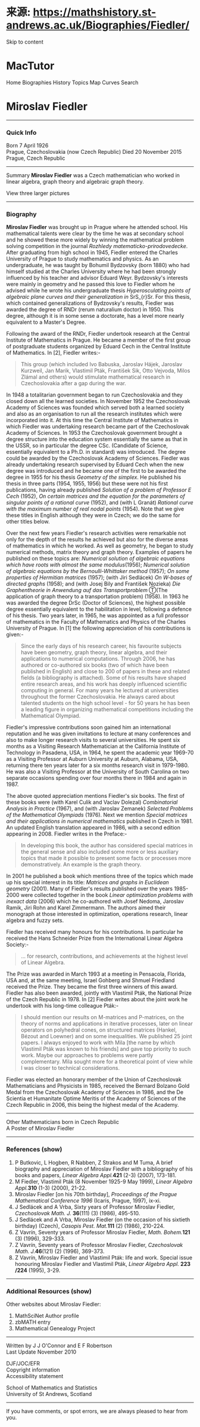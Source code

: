 # 来源: https://mathshistory.st-andrews.ac.uk/Biographies/Fiedler/

Skip to content

#  MacTutor 

Home Biographies History Topics Map Curves Search

# Miroslav Fiedler

* * *

### Quick Info

Born
     7 April 1926   
Prague, Czechoslovakia (now Czech Republic) 
Died
     20 November 2015   
Prague, Czech Republic 

* * *

Summary
    **Miroslav Fiedler** was a Czech mathematician who worked in linear algebra, graph theory and algebraic graph theory.

  
View three larger pictures

* * *

### Biography

**Miroslav Fiedler** was brought up in Prague where he attended school. His mathematical talents were clear by the time he was at secondary school and he showed these more widely by winning the mathematical problem solving competition in the journal _Rozhledy matematicko-prirodovedecke_. After graduating from high school in 1945, Fiedler entered the Charles University of Prague to study mathematics and physics. As an undergraduate, he was taught by Bohumil Bydzovsky (born 1880) who had himself studied at the Charles University where he had been strongly influenced by his teacher and advisor Eduard Weyr. Bydzovsky's interests were mainly in geometry and he passed this love to Fiedler whom he advised while he wrote his undergraduate thesis _Hyperosculating points of algebraic plane curves and their generalization in_ SrS_{r}Sr​. For this thesis, which contained generalizations of Bydzovsky's results, Fiedler was awarded the degree of RNDr (rerum naturalium doctor) in 1950. This degree, although it is in some sense a doctorate, has a level more nearly equivalent to a Master's Degree.   
  
Following the award of the RNDr, Fiedler undertook research at the Central Institute of Mathematics in Prague. He became a member of the first group of postgraduate students organized by Eduard Cech in the Central Institute of Mathematics. In [2], Fiedler writes:- 

> This group (which included Ivo Babuska, Jaroslav Hájek, Jaroslav Kurzweil, Jan Marik, Vlastimil Pták, František Sik, Otto Vejvoda, Milos Zlámal and others) would stimulate mathematical research in Czechoslovakia after a gap during the war.

In 1948 a totalitarian government began to run Czechoslovakia and they closed down all the learned societies. In November 1952 the Czechoslovak Academy of Sciences was founded which served both a learned society and also as an organisation to run all the research institutes which were incorporated into it. At this time the Central Institute of Mathematics in which Fiedler was undertaking research became part of the Czechoslovak Academy of Sciences. In 1953 the Czechoslovak government brought a degree structure into the education system essentially the same as that in the USSR, so in particular the degree CSc. (Candidate of Science, essentially equivalent to a Ph.D. in standard) was introduced. The degree could be awarded by the Czechoslovak Academy of Sciences. Fiedler was already undertaking research supervised by Eduard Cech when the new degree was introduced and he became one of the first to be awarded the degree in 1955 for his thesis _Geometry of the simplex_. He published his thesis in three parts (1954, 1955, 1956) but these were not his first publications, having already published _Solution of a problem of Professor E Cech_ (1952), _On certain matrices and the equation for the parameters of singular points of a rational curve_ (1952), and (with L Granát) _Rational curve with the maximum number of real nodal points_ (1954). Note that we give these titles in English although they were in Czech; we do the same for other titles below.   
  
Over the next few years Fiedler's research activities were remarkable not only for the depth of the results he achieved but also for the diverse areas of mathematics in which he worked. As well as geometry, he began to study numerical methods, matrix theory and graph theory. Examples of papers he published on these topics are: _Numerical solution of algebraic equations which have roots with almost the same modulus_(1956); _Numerical solution of algebraic equations by the Bernoulli-Whittaker method_ (1957); _On some properties of Hermitian matrices_ (1957); (with Jiri Sedlácek) _On W-bases of directed graphs_ (1958); and (with Josej Bily and František Nozieka) _Die Graphentheorie in Anwendung auf das Transportproblem_ Ⓣ(The application of graph theory to a transportation problem) (1958). In 1963 he was awarded the degree DrSc (Doctor of Sciences), the highest possible degree essentially equivalent to the habilitation in level, following a defence of his thesis. Two years later, in 1965, he was appointed as a full professor of mathematics in the Faculty of Mathematics and Physics of the Charles University of Prague. In [1] the following appreciation of his contributions is given:- 

> Since the early days of his research career, his favourite subjects have been geometry, graph theory, linear algebra, and their applications to numerical computations. Through 2006, he has authored or co-authored six books (two of which have been published in English) and close to 200 of papers in these and related fields (a bibliography is attached). Some of his results have shaped entire research areas, and his work has deeply influenced scientific computing in general. For many years he lectured at universities throughout the former Czechoslovakia. He always cared about talented students on the high school level - for 50 years he has been a leading figure in organizing mathematical competitions including the Mathematical Olympiad.

Fiedler's impressive contributions soon gained him an international reputation and he was given invitations to lecture at many conferences and also to make longer research visits to several universities. He spent six months as a Visiting Research Mathematician at the California Institute of Technology in Pasadena, USA, in 1964, he spent the academic year 1969-70 as a Visiting Professor at Auburn University at Auburn, Alabama, USA, returning there ten years later for a six months research visit in 1979-1980. He was also a Visiting Professor at the University of South Carolina on two separate occasions spending over four months there in 1984 and again in 1987.   
  
The above quoted appreciation mentions Fiedler's six books. The first of these books were (with Karel Culik and Vaclav Dolezal) _Combinatorial Analysis in Practice_ (1967), and (with Jaroslav Zemanek) _Selected Problems of the Mathematical Olympiads_ (1976). Next we mention _Special matrices and their applications in numerical mathematics_ published in Czech in 1981. An updated English translation appeared in 1986, with a second edition appearing in 2008. Fiedler writes in the Preface:- 

> In developing this book, the author has considered special matrices in the general sense and also included some more or less auxiliary topics that made it possible to present some facts or processes more demonstratively. An example is the graph theory.

In 2001 he published a book which mentions three of the topics which made up his special interest in its title: _Matrices and graphs in Euclidean geometry_ (2001). Many of Fiedler's results published over the years 1985-2000 were collected together in the book _Linear optimization problems with inexact data_ (2006) which he co-authored with Josef Nedoma, Jaroslav Ramik, Jiri Rohn and Karel Zimmermann. The authors aimed their monograph at those interested in optimization, operations research, linear algebra and fuzzy sets.   
  
Fiedler has received many honours for his contributions. In particular he received the Hans Schneider Prize from the International Linear Algebra Society:- 

> ... for research, contributions, and achievements at the highest level of Linear Algebra.

The Prize was awarded in March 1993 at a meeting in Pensacola, Florida, USA and, at the same meeting, Israel Gohberg and Shmuel Friedland received the Prize. They became the first three winners of this award. Fiedler has also been awarded, jointly with Vlastimil Pták, the National Prize of the Czech Republic in 1978. In [2] Fiedler writes about the joint work he undertook with his long-time colleague Pták:- 

> I should mention our results on M-matrices and P-matrices, on the theory of norms and applications in iterative processes, later on linear operators on polyhedral cones, on structured matrices (Hankel, Bézout and Loewner) and on some inequalities. We published 25 joint papers. I always enjoyed to work with Mila [the name by which Vlastimil Pták was known to his friends] and gave top priority to such work. Maybe our approaches to problems were partly complementary. Mila sought more for a theoretical point of view while I was closer to technical considerations.

Fiedler was elected an honorary member of the Union of Czechoslovak Mathematicians and Physicists in 1985, received the Bernard Bolzano Gold Medal from the Czechoslovak Academy of Sciences in 1986, and the De Scientia et Humanitate Optime Meritis of the Academy of Sciences of the Czech Republic in 2006, this being the highest medal of the Academy.   


* * *

Other Mathematicians born in Czech Republic   
A Poster of Miroslav Fiedler

* * *

### References (show)

  1. P Butkovic, L Hogben, R Nabben, Z Strakos and M Tuma, A brief biography and appreciation of Miroslav Fiedler with a bibliography of his books and papers, _Linear Algebra Appl._**421** (2-3) (2007), 173-181.
  2. M Fiedler, Vlastimil Pták (8 November 1925-9 May 1999), _Linear Algebra Appl._**310** (1-3) (2000), 21-22.
  3. Miroslav Fiedler [on his 70th birthday], _Proceedings of the Prague Mathematical Conference 1996_ (Icaris, Prague, 1997), ix-xi.
  4. J Sedlácek and A Vrba, Sixty years of Professor Miroslav Fiedler, _Czechoslovak Math. J._ **36**(111) (3) (1986), 495-510.
  5. J Sedlácek and A Vrba, Miroslav Fiedler (on the occasion of his sixtieth birthday) (Czech), _Casopis Pest. Mat._**111** (2) (1986), 210-224.
  6. Z Vavrín, Seventy years of Professor Miroslav Fiedler, _Math. Bohem._**121** (3) (1996), 329-333.
  7. Z Vavrín, Seventy years of Professor Miroslav Fiedler, _Czechoslovak Math. J._**46**(121) (2) (1996), 369-373.
  8. Z Vavrín, Miroslav Fiedler and Vlastimil Pták: life and work. Special issue honouring Miroslav Fiedler and Vlastimil Pták, _Linear Algebra Appl._ **223 /224** (1995), 3-29.



* * *

### Additional Resources (show)

Other websites about Miroslav Fiedler:

  1. MathSciNet Author profile
  2. zbMATH entry
  3. Mathematical Genealogy Project



* * *

Written by J J O'Connor and E F Robertson   
Last Update November 2010 

DJF/JOC/EFR  
Copyright information  
Accessibility statement

School of Mathematics and Statistics   
University of St Andrews, Scotland

* * *

If you have comments, or spot errors, we are always pleased to hear from you. 
